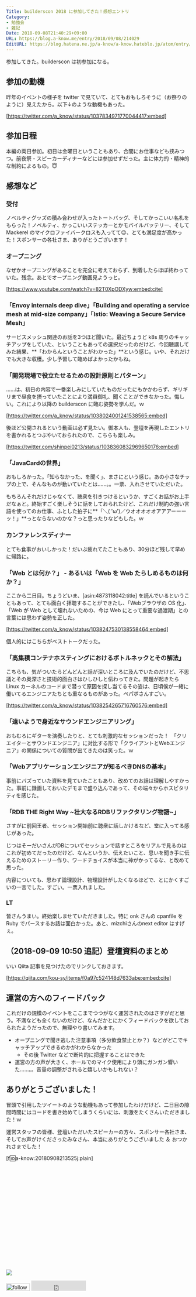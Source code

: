```yaml
---
Title: builderscon 2018 に参加してきた！感想エントリ
Category:
- 勉強会
- 雑記
Date: 2018-09-08T21:40:29+09:00
URL: https://blog.a-know.me/entry/2018/09/08/214029
EditURL: https://blog.hatena.ne.jp/a-know/a-know.hateblo.jp/atom/entry/10257846132624297922
---
```


参加してきた。builderscon は初参加になる。


## 参加の動機
昨年のイベントの様子を twitter で見ていて、とてもおもしろそうに（お祭りのように）見えたから。以下↓のような動機もあった。



[https://twitter.com/a_know/status/1037834971770044417:embed]




<!-- more -->




## 参加日程
本編の両日参加。初日は金曜日ということもあり、合間にお仕事なども挟みつつ。前夜祭・スピーカーディナーなどには参加せずだった。主に体力的・精神的な制約によるもの。😇

## 感想など
### 受付
ノベルティグッズの積み合わせが入ったトートバッグ、そしてかっこいい名札をもらった！ノベルティ、かっこいいステッカーとかモバイルバッテリー、そして Mackerel のマイクロファイバークロスも入ってて😉、とても満足度が高かった！スポンサーの各社さま、ありがとうございます！


### オープニング
なぜかオープニングがあることを完全に考えておらず、到着したらほぼ終わっていた。残念。あとでオープニング動画見ようっと。



[https://www.youtube.com/watch?v=82T0XpODXyw:embed:cite]



### 「Envoy internals deep dive」「Building and operating a service mesh at mid-size company」「Istio: Weaving a Secure Service Mesh」
サービスメッシュ関連のお話を3つほど聞いた。最近ちょうど k8s 周りのキャッチアップをしていた、ということもあっての選択だったのだけど、今回聴講してみた結果、**「わからんということがわかった」**という感じ。いや、それだけでも大きな収穫。少し予習して臨めばよかったかもね。


### 「開発現場で役立たせるための設計原則とパターン」
......は、初日の内容で一番楽しみにしていたものだったにもかかわらず、ギリギリまで昼食を摂っていたことにより満員御礼、聞くことができなかった。悔しい。これにより以降の builderscon に臨む姿勢を学んだ。ｗ




[https://twitter.com/a_know/status/1038024001241538565:embed]




後ほど公開されるという動画は必ず見たい。御本人も、登壇を再現したエントリを書かれるとつぶやいておられたので、こちらも楽しみ。



[https://twitter.com/shinpei0213/status/1038360832969650176:embed]




### 「JavaCardの世界」
おもしろかった。「知らなかった、を聞く」、まさにという感じ。あの小さなチップの上で、そんなものが動いていたとは......。。一票、入れさせていただいた。


もちろんそれだけじゃなくて、聴衆を引きつけるというか、すごくお話がお上手だなぁと。終始すごく楽しそうに話をしておられたけど、これだけ制約の強い言語を使ってのお仕事、ふとした拍子に**「＼( 'ω')／ウオオオオオアアアーーーッ！」**っとならないのかな？っと思ったりなどもした。ｗ


### カンファレンスディナー
とても食事がおいしかった！だいぶ疲れてたこともあり、30分ほど残して早めに帰路に。


### 「Web とは何か？」 - あるいは「Web を Web たらしめるものは何か？」
ここから二日目。ちょうどいま、[asin:4873118042:title] を読んでいるということもあって、とても面白く拝聴することができたし、「Webブラウザの OS 化」、「Web が Web として壊れないための、今は Web にとって重要な過渡期」との言葉には思わず姿勢を正した。


[https://twitter.com/a_know/status/1038247530138558464:embed]



個人的にはこちらがベストトークだった。

### 「高集積コンテナホスティングにおけるボトルネックとその解法」
こちらも、気がついたらどんどんと話が深いところに及んでいたのだけど、不思議とその奥深さと技術的面白さはひしひしと伝わってきた。問題が起きたら Linux カーネルのコードまで潜って原因を探し当てるその姿は、日頃僕が一緒に働いてるエンジニアたちとも重なるものがあった。ペパボさんすごい。


[https://twitter.com/a_know/status/1038254265716760576:embed]




### 「遠いようで身近なサウンドエンジニアリング」
おもむろにギターを演奏したりと、とても刺激的なセッションだった！　「クリエイターとサウンドエンジニア」に対比する形で「クライアントとWebエンジニア」の関係についての質問が出てきたのは笑った。ｗ

### 「Webアプリケーションエンジニアが知るべきDNSの基本」
事前にバズっていた資料を見ていたこともあり、改めてのお話は理解しやすかった。事前に録画しておいたデモまで盛り込んであって、その端々からホスピタリティを感じた。

### 「RDB THE Right Way ~壮大なるRDBリファクタリング物語~」
さすがに前回王者、セッション開始前に聴衆に話しかけるなど、堂に入ってる感じがあった。


じつはそーだいさんがDBについてセッションで話すところをリアルで見るのはこれが初めてだったのだけど、なんというか、伝えたいこと、思いを聞き手に伝えるためのストーリー作り、ワードチョイスが本当に神がかってるな、と改めて思った。


内容についても、思わず論理設計、物理設計がしたくなるほどで、とにかくすごいの一言でした。すごい。一票入れました。


### LT
皆さんうまい。終始楽しませていただきました。特に onk さんの cpanfile を Ruby でパースするお話は面白かった。あと、mizchiさんのnext editor はすげぇ。


## （2018-09-09 10:50 追記）登壇資料のまとめ
いい Qiita 記事を見つけたのでリンクしておきます。


[https://qiita.com/kou-sy/items/f0a97c524148d7633abe:embed:cite]



## 運営の方へのフィードバック
これだけの規模のイベントをここまでつつがなく運営されたのはさすがだと思う。不満なども全くないのだけど、なんだかとにかくフィードバックを欲しておられたようだったので、無理やり書いてみます。

- オープニングで聞き逃した注意事項（多分飲食禁止とか？）などがどこでキャッチアップできるのかがわからなかった
    - その後 Twitter などで断片的に把握することはできた
- 運営の方の声が大きく、ホールでのマイク使用により頭にガンガン響いた......。。音量の調整がされると嬉しいかもしれない？


## ありがとうございました！
冒頭で引用したツイートのような動機もあって参加したわけだけど、二日目の隙間時間にはコードを書き始めてしまうくらいには、刺激をたくさんいただきました！ｗ


運営スタッフの皆様、登壇いただいたスピーカーの方々、スポンサー各社さま、そしてお声がけくださったみなさん、本当にありがとうございました ＆ おつかれさまでした！


[f:id:a-know:20180908213525j:plain]


<div>
<br>
<script async src="//pagead2.googlesyndication.com/pagead/js/adsbygoogle.js"></script>
<!-- article-bottom2 -->
<ins class="adsbygoogle"
     style="display:inline-block;width:300px;height:250px"
     data-ad-client="ca-pub-3463034538369189"
     data-ad-slot="5274552934"></ins>
<script>
(adsbygoogle = window.adsbygoogle || []).push({});
</script>

<a href="https://bit.ly/pixe-la" target='blank' rel="nofollow"><img src="https://cdn-ak.f.st-hatena.com/images/fotolife/a/a-know/20181026/20181026091953.png"></a>
<br>
</div>

<div>
<a href='https://cloud.feedly.com/#subscription%2Ffeed%2Fhttp%3A%2F%2Fblog.a-know.me%2Ffeed'  target='blank'><img id='feedlyFollow' src='https://s3.feedly.com/img/follows/feedly-follow-rectangle-volume-small_2x.png' alt='follow us in feedly' width='65' height='20'></a>



<iframe src="https://blog.hatena.ne.jp/a-know/a-know.hateblo.jp/subscribe/iframe" allowtransparency="true" frameborder="0" scrolling="no" width="150" height="28"></iframe>
</div>


<script src="https://moshi-moshi.moshimo.works/moshimoshi/a_know_blog/2018-09-08-214029?title=builderscon%202018%20%e3%81%ab%e5%8f%82%e5%8a%a0%e3%81%97%e3%81%a6%e3%81%8d%e3%81%9f%ef%bc%81%e6%84%9f%e6%83%b3%e3%82%a8%e3%83%b3%e3%83%88%e3%83%aa"></script>
